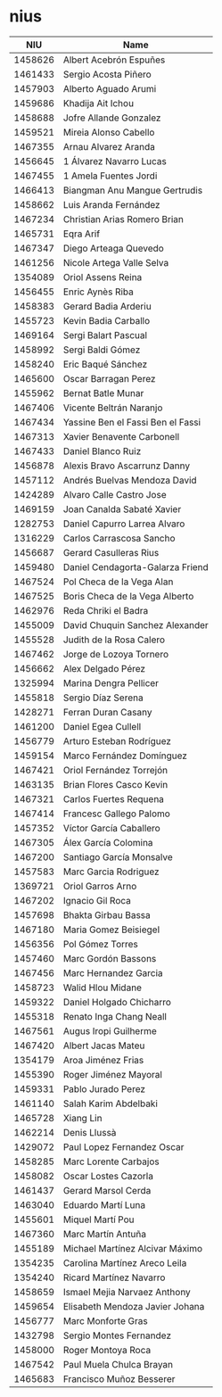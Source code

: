# nius

|   NIU   | Name                      |
|---------|---------------------------|
| 1458626 | Albert Acebrón Espuñes  |
| 1461433 | Sergio Acosta Piñero  |
| 1457903 | Alberto Aguado Arumi  |
| 1459686 | Khadija Ait Ichou     |
| 1458688 | Jofre Allande Gonzalez |
| 1459521 | Mireia Alonso Cabello |
| 1467355 | Arnau Alvarez Aranda |
| 1456645 | 1 Álvarez Navarro Lucas |
| 1467455 | 1 Amela Fuentes Jordi |
| 1466413 | Biangman Anu Mangue Gertrudis |
| 1458662 | Luis Aranda Fernández |
| 1467234 | Christian Arias Romero Brian |
| 1465731 | Eqra Arif |
| 1467347 | Diego Arteaga Quevedo |
| 1461256 | Nicole Artega Valle Selva |
| 1354089 | Oriol Assens Reina |
| 1456455 | Enric Aynès Riba |
| 1458383 | Gerard Badia Arderiu |
| 1455723 | Kevin Badia Carballo |
| 1469164 | Sergi Balart Pascual |
| 1458992 | Sergi Baldi Gómez |
| 1458240 | Eric Baqué Sánchez |
| 1465600 | Oscar Barragan Perez |
| 1455962 | Bernat Batle Munar |
| 1467406 | Vicente Beltrán Naranjo |
| 1467434 | Yassine Ben el Fassi Ben el Fassi |
| 1467313 | Xavier Benavente Carbonell |
| 1467433 | Daniel Blanco Ruiz |
| 1456878 | Alexis Bravo Ascarrunz Danny |
| 1457112 | Andrés Buelvas Mendoza David |
| 1424289 | Alvaro Calle Castro Jose |
| 1469159 | Joan Canalda Sabaté Xavier |
| 1282753 | Daniel Capurro Larrea Alvaro |
| 1316229 | Carlos Carrascosa Sancho |
| 1456687 | Gerard Casulleras Rius |
| 1459480 | Daniel Cendagorta-Galarza Friend |
| 1467524 | Pol Checa de la Vega Alan |
| 1467525 | Boris Checa de la Vega Alberto |
| 1462976 | Reda Chriki el Badra |
| 1455009 | David Chuquin Sanchez Alexander |
| 1455528 | Judith de la Rosa Calero |
| 1467462 | Jorge de Lozoya Tornero |
| 1456662 | Alex Delgado Pérez |
| 1325994 | Marina Dengra Pellicer |
| 1455818 | Sergio Díaz Serena |
| 1428271 | Ferran Duran Casany |
| 1461200 | Daniel Egea Cullell |
| 1456779 | Arturo Esteban Rodríguez |
| 1459154 | Marco Fernández Domínguez |
| 1467421 | Oriol Fernández Torrejón |
| 1463135 | Brian Flores Casco Kevin |
| 1467321 | Carlos Fuertes Requena |
| 1467414 | Francesc Gallego Palomo |
| 1457352 | Víctor García Caballero |
| 1467305 | Álex García Colomina |
| 1467200 | Santiago García Monsalve |
| 1457583 | Marc Garcia Rodriguez |
| 1369721 | Oriol Garros Arno |
| 1467202 | Ignacio Gil Roca |
| 1457698 | Bhakta Girbau Bassa |
| 1467180 | Maria Gomez Beisiegel |
| 1456356 | Pol Gómez Torres |
| 1457460 | Marc Gordón Bassons |
| 1467456 | Marc Hernandez Garcia |
| 1458723 | Walid Hlou Midane |
| 1459322 | Daniel Holgado Chicharro |
| 1455318 | Renato Inga Chang Neall |
| 1467561 | Augus Iropi Guilherme |
| 1467420 | Albert Jacas Mateu |
| 1354179 | Aroa Jiménez Frias |
| 1455390 | Roger Jiménez Mayoral |
| 1459331 | Pablo Jurado Perez |
| 1461140 | Salah Karim Abdelbaki |
| 1465728 | Xiang Lin |
| 1462214 | Denis Llussà |
| 1429072 | Paul Lopez Fernandez Oscar |
| 1458285 | Marc Lorente Carbajos |
| 1458082 | Oscar Lostes Cazorla |
| 1461437 | Gerard Marsol Cerda |
| 1463040 | Eduardo Martí Luna |
| 1455601 | Miquel Martí Pou |
| 1467360 | Marc Martín Antuña |
| 1455189 | Michael Martínez Alcivar Máximo |
| 1354235 | Carolina Martínez Areco Leila |
| 1354240 | Ricard Martínez Navarro |
| 1458659 | Ismael Mejia Narvaez Anthony |
| 1459654 | Elisabeth Mendoza Javier Johana |
| 1456777 | Marc Monforte Gras |
| 1432798 | Sergio Montes Fernandez |
| 1458000 | Roger Montoya Roca |
| 1467542 | Paul Muela Chulca Brayan |
| 1465683 | Francisco Muñoz Besserer |
